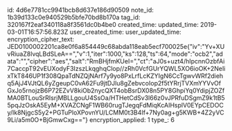 id: 4d6e7781cc9941bcb8d637e186d90509
note_id: 1b39d133c0e940529b5bfe70bd8b170a
tag_id: 320167f2eaf340118a8f3561dc0b4be0
created_time: 
updated_time: 2019-03-01T16:57:56.823Z
user_created_time: 
user_updated_time: 
encryption_cipher_text: JED0100002201ca8e0f6a854449c68abda118eab5ecf700025e{"iv":"Yv+XUvRiuaZ8lvqLBdSLeA==","v":1,"iter":1000,"ks":128,"ts":64,"mode":"ocb2","adata":"","cipher":"aes","salt":"RmBHjfmKUeI=","ct":"aJ0s+uzt4/hIpcnnOzbfAi7CaccpT92vEUXodyF3IzszLkqghqClop//zRh0VcfGUrYQWL5XO6ioOK+2NeIixTkT846UP1f308QpaTdNZQjNArf7y9yo8PxLrfLcKZYIgN6CcTgwvWRf2diehq5AjJ4VJtQL6yZgeupC0vA62Fu9jtDJlu8gZebvcoIop2f5tYRrjTVXmYYVvOfGxJo5rnojzB6P72EZvV8kiOb2nycQXT4obBsrDX08n5PY8GhpiYq0YdipjZOZfMA0BTLouSrRIsrjMBLLgouU4SsOa/HTHetCdSv3l66z0vJPRfuDSgmZ9k1tB55pqJzOskA5EyM+XVAZCNgF1WB60rugTJegqFdMiqKcAIHsplV0EYpCEDOCy/lk8NjgcS5y2+PGTuPloXPovnYU/LCMM0t3B4If+7Ny0ag+g5KWB+4Z2yVC9Li/a5m0O+BjGmwCxg=="}
encryption_applied: 1
type_: 6